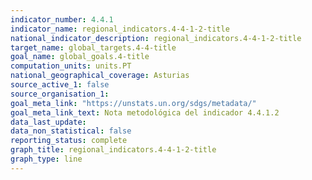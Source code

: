 ```yaml
---
indicator_number: 4.4.1
indicator_name: regional_indicators.4-4-1-2-title
national_indicator_description: regional_indicators.4-4-1-2-title
target_name: global_targets.4-4-title
goal_name: global_goals.4-title
computation_units: units.PT
national_geographical_coverage: Asturias
source_active_1: false
source_organisation_1:  
goal_meta_link: "https://unstats.un.org/sdgs/metadata/"
goal_meta_link_text: Nota metodológica del indicador 4.4.1.2
data_last_update:  
data_non_statistical: false
reporting_status: complete
graph_title: regional_indicators.4-4-1-2-title
graph_type: line
---
```

